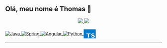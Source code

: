 ## Olá, meu nome é Thomas 👋
<div align="center">
  <div>
    <a href="https://github.com/euthomasmg">
      <img height="160rem" src="https://github-readme-stats.vercel.app/api?username=euthomasmg&show_icons=true&theme=dark&include_all_commits=true&count_private=true"/>
      <img height="160rem" src="https://github-readme-stats.vercel.app/api/top-langs/?username=euthomasmg&layout=compact&langs_count=7&theme=dark&hide=html,css,shell,hack,scss&cache_seconds=86400&v=3" />
  </div>
</div>

<div style="display: inline_block"><br>
  <img align="center" alt="Java" height="50" width="60" src="https://cdn.jsdelivr.net/gh/devicons/devicon@latest/icons/java/java-original.svg">
  <img align="center" alt="Spring" height="30" width="40" src="https://cdn.jsdelivr.net/gh/devicons/devicon@latest/icons/spring/spring-original.svg">
  <img align="center" alt="Angular" height="30" width="50" src="https://cdn.jsdelivr.net/gh/devicons/devicon/icons/angularjs/angularjs-original.svg" />
  <img align="center" alt="Python" height="40" width="50" src="https://cdn.jsdelivr.net/gh/devicons/devicon@latest/icons/python/python-original.svg">
  <img align="center" alt="TypeScript" height="30" width="40" src="https://github.com/devicons/devicon/blob/master/icons/typescript/typescript-original.svg">
</div>

<hr>
